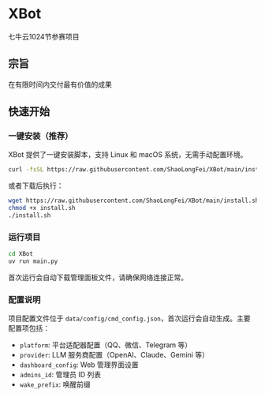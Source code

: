 # XBot
七牛云1024节参赛项目

## 宗旨
在有限时间内交付最有价值的成果

## 快速开始

### 一键安装（推荐）

XBot 提供了一键安装脚本，支持 Linux 和 macOS 系统，无需手动配置环境。

```bash
curl -fsSL https://raw.githubusercontent.com/ShaoLongFei/XBot/main/install.sh | bash
```

或者下载后执行：

```bash
wget https://raw.githubusercontent.com/ShaoLongFei/XBot/main/install.sh
chmod +x install.sh
./install.sh
```

### 运行项目

```bash
cd XBot
uv run main.py
```

首次运行会自动下载管理面板文件，请确保网络连接正常。

### 配置说明

项目配置文件位于 `data/config/cmd_config.json`，首次运行会自动生成。主要配置项包括：

- `platform`: 平台适配器配置（QQ、微信、Telegram 等）
- `provider`: LLM 服务商配置（OpenAI、Claude、Gemini 等）
- `dashboard_config`: Web 管理界面设置
- `admins_id`: 管理员 ID 列表
- `wake_prefix`: 唤醒前缀
